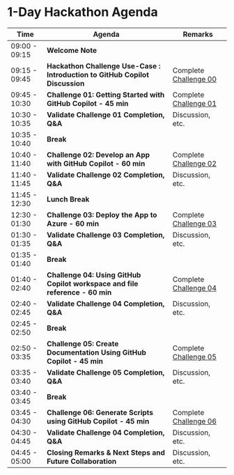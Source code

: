 # 1-Day Hackathon Agenda

| Time          | Agenda                                              | Remarks                                  |
|---------------|-----------------------------------------------------|------------------------------------------|
| 09:00 - 09:15 | **Welcome Note**                                        |                                          |
| 09:15 - 09:45 | **Hackathon Challenge Use-Case : Introduction to GitHub Copilot Discussion** | Complete [Challenge 00](https://github.com/CloudLabs-MOC/GitHub-Copilot-Hackathon/blob/main/Scenario/Hackathon/Challenge-0.md)     |
| 09:45 - 10:30 | **Challenge 01: Getting Started with GitHub Copilot - 45 min** | Complete [Challenge 01](https://github.com/CloudLabs-MOC/GitHub-Copilot-Hackathon/blob/main/Scenario/Hackathon/Challenge-1.md)         |
| 10:30 - 10:35 | **Validate Challenge 01 Completion, Q&A** | Discussion, etc.                  |
| 10:35 - 10:40 | **Break**                                           |                                     |
| 10:40 - 11:40 | **Challenge 02: Develop an App with GitHub Copilot - 60 min** | Complete [Challenge 02](https://github.com/CloudLabs-MOC/GitHub-Copilot-Hackathon/blob/main/Scenario/Hackathon/Challenge-2.md)    |
| 11:40 - 11:45 | **Validate Challenge 02 Completion, Q&A** | Discussion, etc.                   |
| 11:45 - 12:30 | **Lunch Break**                                           |                                    |
| 12:30 - 01:30 | **Challenge 03: Deploy the App to Azure - 60 min** | Complete [Challenge 03](https://github.com/CloudLabs-MOC/GitHub-Copilot-Hackathon/blob/main/Scenario/Hackathon/Challenge-3.md) |
| 01:30 - 01:35 | **Validate Challenge 03 Completion, Q&A** | Discussion, etc.                  |
| 01:35 - 01:40 | **Break**                                           |                                  |
| 01:40 - 02:40 | **Challenge 04: Using GitHub Copilot workspace and file reference - 60 min**   | Complete [Challenge 04](https://github.com/CloudLabs-MOC/GitHub-Copilot-Hackathon/blob/main/Scenario/Hackathon/Challenge-4.md)             |
| 02:40 - 02:45 | **Validate Challenge 04 Completion, Q&A** | Discussion, etc.           |
| 02:45 - 02:50 | **Break**                                           |                                  |
| 02:50 - 03:35 | **Challenge 05: Create Documentation Using GitHub Copilot - 45 min**   | Complete [Challenge 05](https://github.com/CloudLabs-MOC/GitHub-Copilot-Hackathon/blob/main/Scenario/Hackathon/Challenge-5.md)             |
| 03:35 - 03:40 | **Validate Challenge 05 Completion, Q&A** | Discussion, etc.           |
| 03:40 - 03:45 | **Break**                                           |                                  |
| 03:45 - 04:30 | **Challenge 06: Generate Scripts using GitHub Copilot - 45 min**   | Complete [Challenge 06](https://github.com/CloudLabs-MOC/GitHub-Copilot-Hackathon/blob/main/Scenario/Hackathon/Challenge-6.md)             |
| 04:30 - 04:45 | **Validate Challenge 04 Completion, Q&A** | Discussion, etc.           |
| 04:45 - 05:00 | **Closing Remarks & Next Steps and Future Collaboration** | Discussion, etc.        |
